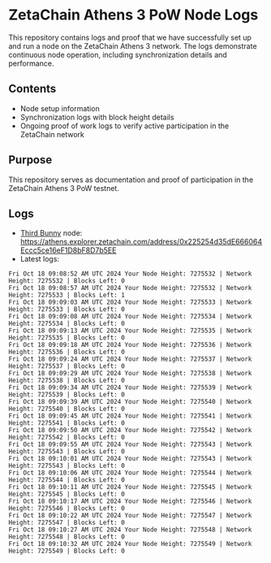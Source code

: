 # ZetaChain Athens 3 PoW Node Logs
This repository contains logs and proof that we have successfully set up and run a node on the ZetaChain Athens 3 network. The logs demonstrate continuous node operation, including synchronization details and performance.

## Contents
- Node setup information
- Synchronization logs with block height details
- Ongoing proof of work logs to verify active participation in the ZetaChain network

## Purpose
This repository serves as documentation and proof of participation in the ZetaChain Athens 3 PoW testnet.

## Logs

- [Third Bunny](https://thirdbunny.xyz/) node: https://athens.explorer.zetachain.com/address/0x225254d35dE666064Eccc5ce16eF1D8bF8D7b5EE
- Latest logs:
```
Fri Oct 18 09:08:52 AM UTC 2024 Your Node Height: 7275532 | Network Height: 7275532 | Blocks Left: 0
Fri Oct 18 09:08:57 AM UTC 2024 Your Node Height: 7275532 | Network Height: 7275533 | Blocks Left: 1
Fri Oct 18 09:09:03 AM UTC 2024 Your Node Height: 7275533 | Network Height: 7275533 | Blocks Left: 0
Fri Oct 18 09:09:08 AM UTC 2024 Your Node Height: 7275534 | Network Height: 7275534 | Blocks Left: 0
Fri Oct 18 09:09:13 AM UTC 2024 Your Node Height: 7275535 | Network Height: 7275535 | Blocks Left: 0
Fri Oct 18 09:09:18 AM UTC 2024 Your Node Height: 7275536 | Network Height: 7275536 | Blocks Left: 0
Fri Oct 18 09:09:24 AM UTC 2024 Your Node Height: 7275537 | Network Height: 7275537 | Blocks Left: 0
Fri Oct 18 09:09:29 AM UTC 2024 Your Node Height: 7275538 | Network Height: 7275538 | Blocks Left: 0
Fri Oct 18 09:09:34 AM UTC 2024 Your Node Height: 7275539 | Network Height: 7275539 | Blocks Left: 0
Fri Oct 18 09:09:39 AM UTC 2024 Your Node Height: 7275540 | Network Height: 7275540 | Blocks Left: 0
Fri Oct 18 09:09:45 AM UTC 2024 Your Node Height: 7275541 | Network Height: 7275541 | Blocks Left: 0
Fri Oct 18 09:09:50 AM UTC 2024 Your Node Height: 7275542 | Network Height: 7275542 | Blocks Left: 0
Fri Oct 18 09:09:55 AM UTC 2024 Your Node Height: 7275543 | Network Height: 7275543 | Blocks Left: 0
Fri Oct 18 09:10:01 AM UTC 2024 Your Node Height: 7275543 | Network Height: 7275543 | Blocks Left: 0
Fri Oct 18 09:10:06 AM UTC 2024 Your Node Height: 7275544 | Network Height: 7275544 | Blocks Left: 0
Fri Oct 18 09:10:11 AM UTC 2024 Your Node Height: 7275545 | Network Height: 7275545 | Blocks Left: 0
Fri Oct 18 09:10:17 AM UTC 2024 Your Node Height: 7275546 | Network Height: 7275546 | Blocks Left: 0
Fri Oct 18 09:10:22 AM UTC 2024 Your Node Height: 7275547 | Network Height: 7275547 | Blocks Left: 0
Fri Oct 18 09:10:27 AM UTC 2024 Your Node Height: 7275548 | Network Height: 7275548 | Blocks Left: 0
Fri Oct 18 09:10:32 AM UTC 2024 Your Node Height: 7275549 | Network Height: 7275549 | Blocks Left: 0
```
